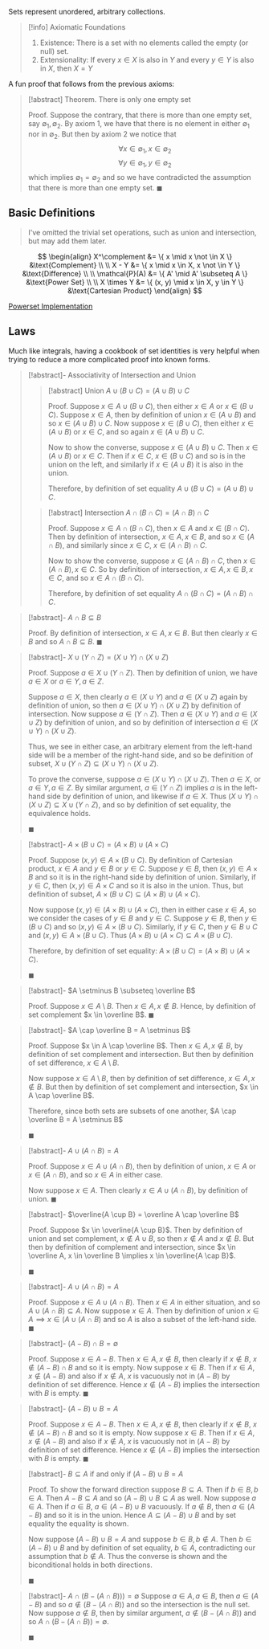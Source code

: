 Sets represent unordered, arbitrary collections.

> [!info] Axiomatic Foundations
> 1. Existence: There is a set with no elements called the empty (or null) set.
> 2. Extensionality: If every $x \in X$ is also in $Y$ and every $y \in Y$ is also in $X$, then $X = Y$

A fun proof that follows from the previous axioms:

> [!abstract] Theorem.
> There is only one empty set
> 
> Proof.
> Suppose the contrary, that there is more than one empty set, say $\emptyset_1, \emptyset_2$. By axiom 1, we have that there is no element in either $\emptyset_1$ nor in $\emptyset_2$. But then by axiom 2 we notice that 
> $$\forall x \in \emptyset_1, x \in \emptyset_2$$
> $$\forall y \in \emptyset_1, y \in \emptyset_2$$
> which implies $\emptyset_1 = \emptyset_2$ and so we have contradicted the assumption that there is more than one empty set. 
> $\blacksquare$

## Basic Definitions

> I've omitted the trivial set operations, such as union and intersection, but may add them later.

$$
\begin{align}
X^\complement &= \{ x \mid x \not \in X \} &\text{Complement} \\ \\
X - Y &= \{ x \mid x \in X, x \not \in Y \} &\text{Difference} \\ \\
\mathcal{P}(A) &= \{ A' \mid A' \subseteq A \} &\text{Power Set} \\ \\
X \times Y &= \{ (x, y) \mid x \in X, y \in Y \} &\text{Cartesian Product}
\end{align}
$$

[Powerset Implementation](./powerset.ipynb)

## Laws

Much like integrals, having a cookbook of set identities is very helpful when trying to reduce a more complicated proof into known forms.

> [!abstract]- Associativity of Intersection and Union
> 
> > [!abstract] Union
> > $A \cup (B \cup C) = (A \cup B) \cup C$
> > 
> > Proof.
> > Suppose $x \in A \cup (B \cup C)$, then either $x \in A$ or $x \in (B \cup C)$. Suppose $x \in A$, then by definition of union $x \in (A \cup B)$ and so $x \in (A \cup B) \cup C$. Now suppose $x \in (B \cup C)$, then either $x \in (A \cup B)$ or $x \in C$, and so again $x \in (A \cup B) \cup C$.
> > 
> > Now to show the converse, suppose $x \in (A \cup B) \cup C$. Then $x \in (A \cup B)$ or $x \in C$. Then if $x \in C$, $x \in (B \cup C)$ and so is in the union on the left, and similarly if $x \in (A \cup B)$ it is also in the union.
> > 
> > Therefore, by definition of set equality $A \cup (B \cup C) = (A \cup B) \cup C$.
> 
> > [!abstract] Intersection
> > $A \cap (B \cap C) = (A \cap B) \cap C$
> > 
> > Proof.
> > Suppose $x \in A \cap (B \cap C)$, then $x \in A$ and $x \in (B \cap C)$. Then by definition of intersection, $x \in A, x \in B$, and so $x \in (A \cap B)$, and similarly since $x \in C$, $x \in (A \cap B) \cap C$.
> > 
> > Now to show the converse, suppose $x \in (A \cap B) \cap C$, then $x \in (A \cap B), x \in C$. So by definition of intersection, $x \in A, x \in B, x \in C$, and so $x \in A \cap (B \cap C)$. 
> > 
> > Therefore, by definition of set equality $A \cap (B \cap C) = (A \cap B) \cap C$.

> [!abstract]- $A \cap B \subseteq B$
> 
> Proof.
> By definition of intersection, $x \in A, x \in B$. But then clearly $x \in B$ and so $A \cap B \subseteq B$. $\blacksquare$

> [!abstract]- $X \cup (Y \cap Z) = (X \cup Y) \cap (X \cup Z)$ 
> 
> Proof.
> Suppose $a \in X \cup (Y \cap Z)$. Then by definition of union, we have $a \in X$ or $a \in Y, a \in Z$.
> 
> Suppose $a \in X$, then clearly $a \in (X \cup Y)$ and $a \in (X \cup Z)$ again by definition of union, so then $a \in (X \cup Y) \cap (X \cup Z)$ by definition of intersection. Now suppose $a \in (Y \cap Z)$. Then $a \in (X \cup Y)$ and $a \in (X \cup Z)$ by definition of union, and so by definition of intersection $a \in (X \cup Y) \cap (X \cup Z)$.
> 
> Thus, we see in either case, an arbitrary element from the left-hand side will be a member of the right-hand side, and so be definition of subset, $X \cup (Y \cap Z) \subseteq (X \cup Y) \cap (X \cup Z)$.
> 
> To prove the converse, suppose $a \in (X \cup Y) \cap (X \cup Z)$. Then $a \in X$, or $a \in Y, a \in Z$. By similar argument, $a \in (Y \cap Z)$ implies $a$ is in the left-hand side by definition of union, and likewise if $a \in X$. Thus $(X \cup Y) \cap (X \cup Z) \subseteq X \cup (Y \cap Z)$, and so by definition of set equality, the equivalence holds.
> 
> $\blacksquare$

> [!abstract]- $A \times (B \cup C) = (A \times B) \cup (A \times C)$
> 
> Proof.
> Suppose $(x, y) \in A \times (B \cup C)$. By definition of Cartesian product, $x \in A$ and $y \in B$ or $y \in C$. Suppose $y \in B$, then $(x, y) \in A \times B$ and so it is in the right-hand side by definition of union. Similarly, if $y \in C$, then $(x, y) \in A \times C$ and so it is also in the union. Thus, but definition of subset, $A \times (B \cup C) \subseteq (A \times B) \cup (A \times C)$.
> 
> Now suppose $(x, y) \in (A \times B) \cup (A \times C)$, then in either case $x \in A$, so we consider the cases of $y \in B$ and $y \in C$. Suppose $y \in B$, then $y \in (B \cup C)$ and so $(x, y) \in A \times (B \cup C)$. Similarly, if $y \in C$, then $y \in B \cup C$ and $(x, y) \in A \times (B \cup C)$. Thus $(A \times B) \cup (A \times C) \subseteq A \times (B \cup C)$.
> 
> Therefore, by definition of set equality: $A \times (B \cup C) = (A \times B) \cup (A \times C)$.
> 
> $\blacksquare$

> [!abstract]- $A \setminus B \subseteq \overline B$
> 
> Proof.
> Suppose $x \in A \setminus B$. Then $x \in A, x \not \in B$. Hence, by definition of set complement $x \in \overline B$. $\blacksquare$

> [!abstract]- $A \cap \overline B = A \setminus B$
> 
> Proof.
> Suppose $x \in A \cap \overline B$. Then $x \in A, x \not \in B$, by definition of set complement and intersection. But then by definition of set difference, $x \in A \setminus B$. 
> 
> Now suppose $x \in A \setminus B$, then by definition of set difference, $x \in A, x \not \in B$. But then by definition of set complement and intersection, $x \in A \cap \overline B$.
> 
> Therefore, since both sets are subsets of one another, $A \cap \overline B = A \setminus B$
> 
> $\blacksquare$

> [!abstract]- $A \cup (A \cap B) = A$
> 
> Proof.
> Suppose $x \in A \cup (A \cap B)$, then by definition of union, $x \in A$ or $x \in (A \cap B)$, and so $x \in A$ in either case.
> 
> Now suppose $x \in A$. Then clearly $x \in A \cup (A \cap B)$, by definition of union. $\blacksquare$

> [!abstract]- $\overline{A \cup B} = \overline A \cap \overline B$
> 
> Proof.
> Suppose $x \in \overline{A \cup B}$. Then by definition of union and set complement, $x \not \in A \cup B$, so then $x \not \in A$ and $x \not \in B$. But then by definition of complement and intersection, since $x \in \overline A, x \in \overline B \implies x \in \overline{A \cap B}$.
> 
> $\blacksquare$

> [!abstract]- $A \cup (A \cap B) = A$
> 
> Proof.
> Suppose $x \in A \cup (A \cap B)$. Then $x \in A$ in either situation, and so $A \cup (A \cap B) \subseteq A$. Now suppose $x \in A$. Then by definition of union $x \in A \implies x \in (A \cup (A \cap B)$ and so $A$ is also a subset of the left-hand side. $\blacksquare$

> [!abstract]- $(A - B) \cap B = \emptyset$
> 
> Proof.
> Suppose $x \in A - B$. Then $x \in A, x \not \in B$, then clearly if $x \not \in B$, $x \not \in (A - B) \cap B$ and so it is empty.
> Now suppose $x \in B$. Then if $x \in A, x \not \in (A - B)$ and also if $x \not \in A$, $x$ is vacuously not in $(A - B)$ by definition of set difference. Hence $x \not \in (A - B)$ implies the intersection with $B$ is empty. $\blacksquare$

> [!abstract]- $(A - B) \cup B = A$
> 
> Proof.
> Suppose $x \in A - B$. Then $x \in A, x \not \in B$, then clearly if $x \not \in B$, $x \not \in (A - B) \cap B$ and so it is empty.
> Now suppose $x \in B$. Then if $x \in A, x \not \in (A - B)$ and also if $x \not \in A$, $x$ is vacuously not in $(A - B)$ by definition of set difference. Hence $x \not \in (A - B)$ implies the intersection with $B$ is empty. $\blacksquare$

> [!abstract]- $B \subseteq A$ if and only if $(A - B) \cup B = A$
> 
> Proof.
> To show the forward direction suppose $B \subseteq A$. Then if $b \in B, b \in A$. Then $A - B \subseteq A$ and so $(A - B) \cup B \subseteq A$ as well. Now suppose $a \in A$. Then if $a \in B$, $a \in (A - B) \cup B$ vacuously. If $a \not \in B$, then $a \in (A - B)$ and so it is in the union. Hence $A \subseteq (A - B) \cup B$ and by set equality the equality is shown.
> 
> Now suppose $(A - B) \cup B = A$ and suppose $b \in B, b \not \in A$. Then $b \in (A - B) \cup B$ and by definition of set equality, $b \in A$, contradicting our assumption that $b \not \in A$. Thus the converse is shown and the biconditional holds in both directions.
> 
> $\blacksquare$

> [!abstract]- $A \cap (B - (A \cap B))) = \emptyset$
> Suppose $a \in A, a \in B$, then $a \in (A - B)$ and so $a \not \in (B - (A \cap B))$ and so the intersection is the null set. Now suppose $a \not \in B$, then by similar argument, $a \not \in (B - (A \cap B))$ and so $A \cap (B - (A \cap B)) = \emptyset$. 
> 
> $\blacksquare$